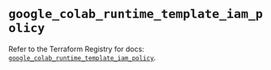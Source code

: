 # `google_colab_runtime_template_iam_policy`

Refer to the Terraform Registry for docs: [`google_colab_runtime_template_iam_policy`](https://registry.terraform.io/providers/hashicorp/google-beta/6.34.0/docs/resources/google_colab_runtime_template_iam_policy).
